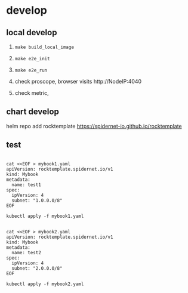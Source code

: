 # develop

## local develop

1. `make build_local_image`

2. `make e2e_init`

3. `make e2e_run`

4. check proscope, browser visits http://NodeIP:4040

5. check metric, 

## chart develop

helm repo add rocktemplate https://spidernet-io.github.io/rocktemplate

## test 


```shell

cat <<EOF > mybook1.yaml
apiVersion: rocktemplate.spidernet.io/v1
kind: Mybook
metadata:
  name: test1
spec:
  ipVersion: 4
  subnet: "1.0.0.0/8"
EOF

kubectl apply -f mybook1.yaml


cat <<EOF > mybook2.yaml
apiVersion: rocktemplate.spidernet.io/v1
kind: Mybook
metadata:
  name: test2
spec:
  ipVersion: 4
  subnet: "2.0.0.0/8"
EOF

kubectl apply -f mybook2.yaml


```
